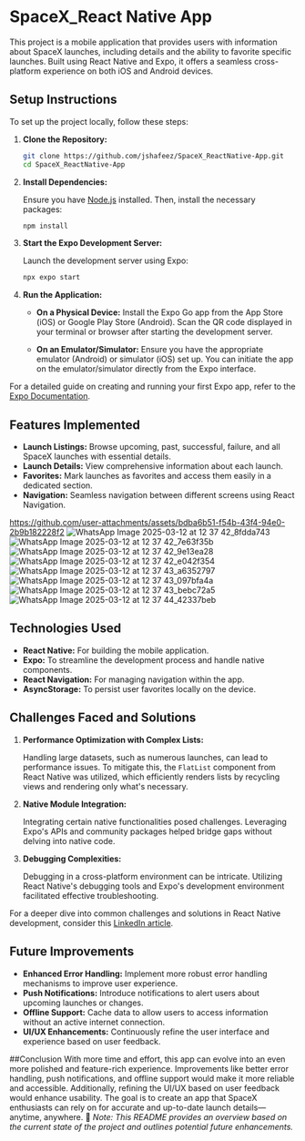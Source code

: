 # SpaceX_React Native App

This project is a mobile application that provides users with information about SpaceX launches, including details and the ability to favorite specific launches. Built using React Native and Expo, it offers a seamless cross-platform experience on both iOS and Android devices.

## Setup Instructions

To set up the project locally, follow these steps:

1. **Clone the Repository:**

   ```bash
   git clone https://github.com/jshafeez/SpaceX_ReactNative-App.git
   cd SpaceX_ReactNative-App
   ```

2. **Install Dependencies:**

   Ensure you have [Node.js](https://nodejs.org/) installed. Then, install the necessary packages:

   ```bash
   npm install
   ```

3. **Start the Expo Development Server:**

   Launch the development server using Expo:

   ```bash
   npx expo start
   ```

4. **Run the Application:**

   - **On a Physical Device:** Install the Expo Go app from the App Store (iOS) or Google Play Store (Android). Scan the QR code displayed in your terminal or browser after starting the development server.

   - **On an Emulator/Simulator:** Ensure you have the appropriate emulator (Android) or simulator (iOS) set up. You can initiate the app on the emulator/simulator directly from the Expo interface.

For a detailed guide on creating and running your first Expo app, refer to the [Expo Documentation](https://docs.expo.dev/tutorial/create-your-first-app/).

## Features Implemented

- **Launch Listings:** Browse upcoming, past, successful, failure, and all SpaceX launches with essential details.
- **Launch Details:** View comprehensive information about each launch.
- **Favorites:** Mark launches as favorites and access them easily in a dedicated section.
- **Navigation:** Seamless navigation between different screens using React Navigation.



https://github.com/user-attachments/assets/bdba6b51-f54b-43f4-94e0-2b9b182228f2
![WhatsApp Image 2025-03-12 at 12 37 42_8fdda743](https://github.com/user-attachments/assets/5d856905-735d-42fe-b9f6-c6e4e4830bb9)
![WhatsApp Image 2025-03-12 at 12 37 42_7e63f35b](https://github.com/user-attachments/assets/af882bce-fc88-4eb4-a9a8-fc69abef7edf)
![WhatsApp Image 2025-03-12 at 12 37 42_9e13ea28](https://github.com/user-attachments/assets/1a881fb1-3b28-45dd-8a7c-73a2119b95cd)
![WhatsApp Image 2025-03-12 at 12 37 42_e042f354](https://github.com/user-attachments/assets/f0e8e034-fb79-4de3-b333-0520da412f07)
![WhatsApp Image 2025-03-12 at 12 37 43_a6352797](https://github.com/user-attachments/assets/20e72b25-df4b-43c3-ad6f-fe296414a1e7)
![WhatsApp Image 2025-03-12 at 12 37 43_097bfa4a](https://github.com/user-attachments/assets/f183dd77-5169-4a4c-b1ca-04860d78bafb)
![WhatsApp Image 2025-03-12 at 12 37 43_bebc72a5](https://github.com/user-attachments/assets/9506d77b-3b72-40f4-b1c9-3dc1d29b6380)
![WhatsApp Image 2025-03-12 at 12 37 44_42337beb](https://github.com/user-attachments/assets/7654f162-1973-40e8-b311-67221143f115)

## Technologies Used

- **React Native:** For building the mobile application.
- **Expo:** To streamline the development process and handle native components.
- **React Navigation:** For managing navigation within the app.
- **AsyncStorage:** To persist user favorites locally on the device.

## Challenges Faced and Solutions

1. **Performance Optimization with Complex Lists:**

   Handling large datasets, such as numerous launches, can lead to performance issues. To mitigate this, the `FlatList` component from React Native was utilized, which efficiently renders lists by recycling views and rendering only what's necessary.

2. **Native Module Integration:**

   Integrating certain native functionalities posed challenges. Leveraging Expo's APIs and community packages helped bridge gaps without delving into native code.

3. **Debugging Complexities:**

   Debugging in a cross-platform environment can be intricate. Utilizing React Native's debugging tools and Expo's development environment facilitated effective troubleshooting.

For a deeper dive into common challenges and solutions in React Native development, consider this [LinkedIn article](https://www.linkedin.com/pulse/common-react-native-challenges-solutions-issues-how-solve-pereira-gah1f).

## Future Improvements

- **Enhanced Error Handling:** Implement more robust error handling mechanisms to improve user experience.
- **Push Notifications:** Introduce notifications to alert users about upcoming launches or changes.
- **Offline Support:** Cache data to allow users to access information without an active internet connection.
- **UI/UX Enhancements:** Continuously refine the user interface and experience based on user feedback.

##Conclusion
With more time and effort, this app can evolve into an even more polished and feature-rich experience. Improvements like better error handling, push notifications, and offline support would make it more reliable and accessible. Additionally, refining the UI/UX based on user feedback would enhance usability. The goal is to create an app that SpaceX enthusiasts can rely on for accurate and up-to-date launch details—anytime, anywhere. 🚀
*Note: This README provides an overview based on the current state of the project and outlines potential future enhancements.*

